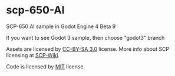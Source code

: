 # scp-650-AI

SCP-650 AI sample in Godot Engine 4 Beta 9

If you want to see Godot 3 sample, then choose "godot3" branch

Assets are licensed by [CC-BY-SA 3.0](/LICENSE.CCBYSA3) license. More info about SCP licensing at [SCP-Wiki](https://scp-wiki.wikidot.com/licensing-guide).

Code is licensed by [MIT](/LICENSE.MIT) license.